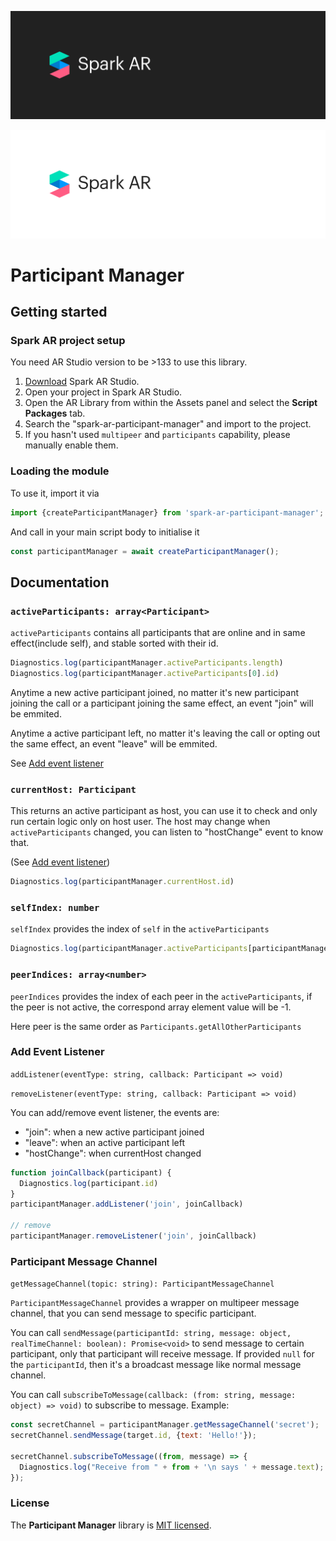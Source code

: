 ![Spark AR Studio](../documentation_src/SparkARDark.png#gh-dark-mode-only)

![Spark AR Studio](../documentation_src/SparkARLight.png#gh-light-mode-only)

# Participant Manager

## Getting started
### Spark AR project setup

You need AR Studio version to be >133 to use this library.

1. <a href="https://sparkar.facebook.com/ar-studio/learn/documentation/downloads/" target="_blank">Download</a> Spark AR Studio.
2. Open your project in Spark AR Studio.
3. Open the AR Library from within the Assets panel and select the **Script Packages** tab.
4. Search the "spark-ar-participant-manager" and import to the project.
5. If you hasn't used `multipeer` and `participants` capability, please manually enable them.

### Loading the module

To use it, import it via
```js
import {createParticipantManager} from 'spark-ar-participant-manager';
```

And call in your main script body to initialise it
```js
const participantManager = await createParticipantManager();
```

## Documentation

### `activeParticipants: array<Participant>`
`activeParticipants` contains all participants that are online and in same effect(include self), and stable sorted with their id.

```js
Diagnostics.log(participantManager.activeParticipants.length)
Diagnostics.log(participantManager.activeParticipants[0].id)
```

Anytime a new active participant joined, no matter it's new participant joining the call or a participant joining the same effect, an event "join" will be emmited.

Anytime a active participant left, no matter it's leaving the call or opting out the same effect, an event "leave" will be emmited.

See [Add event listener](#add-event-listener)

### `currentHost: Participant`
This returns an active participant as host, you can use it to check and only run certain logic only on host user. The host may change when `activeParticipants` changed, you can listen to "hostChange" event to know that.

(See [Add event listener](#add-event-listener))

```js
Diagnostics.log(participantManager.currentHost.id)
```

### `selfIndex: number`
`selfIndex` provides the index of `self` in the `activeParticipants`

```js
Diagnostics.log(participantManager.activeParticipants[participantManager.selfIndex].id === participantManager.self.id)
```

### `peerIndices: array<number>`
`peerIndices` provides the index of each peer in the `activeParticipants`, if the peer is not active, the correspond array element value will be -1.

Here peer is the same order as `Participants.getAllOtherParticipants`

### Add Event Listener
`addListener(eventType: string, callback: Participant => void)`

`removeListener(eventType: string, callback: Participant => void)`

You can add/remove event listener, the events are:

- "join": when a new active participant joined
- "leave": when an active participant left
- "hostChange": when currentHost changed

```js
function joinCallback(participant) {
  Diagnostics.log(participant.id)
}
participantManager.addListener('join', joinCallback)

// remove
participantManager.removeListener('join', joinCallback)

```

### Participant Message Channel
`getMessageChannel(topic: string): ParticipantMessageChannel`

`ParticipantMessageChannel` provides a wrapper on multipeer message channel, that you can send message to specific participant.

You can call `sendMessage(participantId: string, message: object, realTimeChannel: boolean): Promise<void>` to send message to certain participant, only that participant will receive message. If provided `null` for the `participantId`, then it's a broadcast message like normal message channel.

You can call `subscribeToMessage(callback: (from: string, message: object) => void)` to subscribe to message.
Example:

```js
const secretChannel = participantManager.getMessageChannel('secret');
secretChannel.sendMessage(target.id, {text: 'Hello!'});

secretChannel.subscribeToMessage((from, message) => {
  Diagnostics.log("Receive from " + from + '\n says ' + message.text);
});

```

### License

The **Participant Manager** library is [MIT licensed](./LICENSE).
